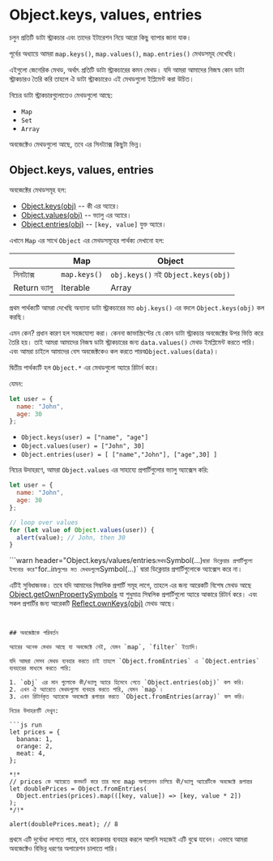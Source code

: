 
# Object.keys, values, entries

চলুন প্রতিটি ডাটা স্ট্রাকচার এবং তাদের ইটারেশন নিয়ে আরো কিছু ব্যাপার জানা যাক।

পূর্বের অধ্যায়ে আমরা `map.keys()`, `map.values()`, `map.entries()` মেথডসমূহ দেখেছি।

এইগুলো জেনেরিক মেথড, অর্থাৎ প্রতিটি ডাটা স্ট্রাকচারের কমন মেথড। যদি আমরা আমাদের নিজস্ব কোন ডাটা স্ট্রাকচারও তৈরি করি তাহলে ঐ ডাটা স্ট্রাকচারেও এই মেথডগুলো ইপ্লিমেন্ট করা উচিত।

নিচের ডাটা স্ট্রাকচারগুলোতেও মেথডগুলো আছে:

- `Map`
- `Set`
- `Array`

অবজেক্টেও মেথডগুলো আছে, তবে এর সিনট্যাক্স কিছুটা ভিন্ন।

## Object.keys, values, entries

অবজেক্টের মেথডসমূহ হল:

- [Object.keys(obj)](mdn:js/Object/keys) -- কী এর অ্যারে।
- [Object.values(obj)](mdn:js/Object/values) -- ভ্যালু এর অ্যারে।
- [Object.entries(obj)](mdn:js/Object/entries) -- `[key, value]` যুক্ত অ্যারে।

এখানে `Map` এর সাথে `Object` এর মেথডসমূহের পার্থক্য দেখানো হল:

|             | Map              | Object       |
|-------------|------------------|--------------|
| সিনট্যাক্স | `map.keys()`  | `obj.keys()` নই `Object.keys(obj)` |
| Return ভ্যালু     | Iterable    | Array                     |

প্রথম পার্থক্যটি আমরা দেখেছি অন্যান্য ডাটা স্ট্রাকচারের মত `obj.keys()` এর বদলে `Object.keys(obj)` কল করছি।

এমন কেন? প্রধান কারণ হল সহজযোগ্য করা। কেননা জাভাস্ক্রিপ্টের যে কোন ডাটা স্ট্রাকচার অবজেক্টের উপর ভিত্তি করে তৈরি হয়। তাই আমরা আমাদের নিজস্ব ডাটা স্ট্রাকচারের জন্য `data.values()` মেথড ইমপ্লিমেন্ট করতে পারি। এবং আমরা চাইলে আমাদের বেস অবজেক্টকেও কল করতে পারব`Object.values(data)`।

দ্বিতীয় পার্থক্যটি হল `Object.*` এর মেথডগুলো অ্যারে রিটার্ন করে।

যেমন:

```js
let user = {
  name: "John",
  age: 30
};
```

- `Object.keys(user) = ["name", "age"]`
- `Object.values(user) = ["John", 30]`
- `Object.entries(user) = [ ["name","John"], ["age",30] ]`

নিচের উদাহরণে, আমরা `Object.values` এর সাহায্যে প্রপার্টিগুলোর ভ্যালু অ্যাক্সেস করি:

```js run
let user = {
  name: "John",
  age: 30
};

// loop over values
for (let value of Object.values(user)) {
  alert(value); // John, then 30
}
```

```warn header="Object.keys/values/entries` মেথড `Symbol(...)` দ্বারা ডিক্লেয়ার প্রপার্টিগুলো ইগনোর করে"
`for..in` লুপের মত মেথডগুলো `Symbol(...)` দ্বারা ডিক্লেয়ার প্রপার্টিগুলোকে অ্যাক্সেস করে না।

এটিই সুবিধাজনক। তবে যদি আমাদের সিম্বলিক প্রপার্টি সমূহ লাগে, তাহলে এর জন্য আরেকটি বিশেষ মেথড আছে [Object.getOwnPropertySymbols](mdn:js/Object/getOwnPropertySymbols) যা শুধুমাত্র সিম্বলিক প্রপার্টিগুলো অ্যারে আকারে রিটার্ন করে। এবং সকল প্রপার্টির জন্য আরেকটি [Reflect.ownKeys(obj)](mdn:js/Reflect/ownKeys) মেথড আছে।
```


## অবজেক্টকে পরিবর্তন

অ্যারের অনেক মেথড আছে যা অবজেক্টে নেই, যেমন `map`, `filter` ইত্যাদি।

যদি আমরা সেসব মেথড ব্যবহার করতে চাই তাহলে `Object.fromEntries` এ `Object.entries` ব্যবহারের মাধ্যমে করতে পারি:

1. `obj` এর মান গুলোকে কী/ভ্যালু অ্যারে হিসেবে পেতে `Object.entries(obj)` কল করি।
2. এখন ঐ অ্যারেতে মেথডগুলো ব্যবহার করতে পারি, যেমন `map`।
3. এখন রিটার্নকৃত অ্যারেকে অবজেক্টে রূপান্তর করতে `Object.fromEntries(array)` কল করি।

নিচের উদাহরণটি দেখুন:

```js run
let prices = {
  banana: 1,
  orange: 2,
  meat: 4,
};

*!*
// prices কে অ্যারেতে কনভার্ট করে তার মধ্যে map অপারেশন চালিয়ে কী/ভ্যালু অ্যারেটিকে অবজেক্টে রূপান্তর
let doublePrices = Object.fromEntries(
  Object.entries(prices).map(([key, value]) => [key, value * 2])
);
*/!*

alert(doublePrices.meat); // 8
```

প্রথমে এটি দুর্বোধ্য লাগতে পারে, তবে কয়েকবার ব্যবহার করলে আপনি সহজেই এটি বুঝে যাবেন। এভাবে আমরা অবজেক্টেও বিভিন্ন ধরণের অপারেশন চালাতে পারি।
